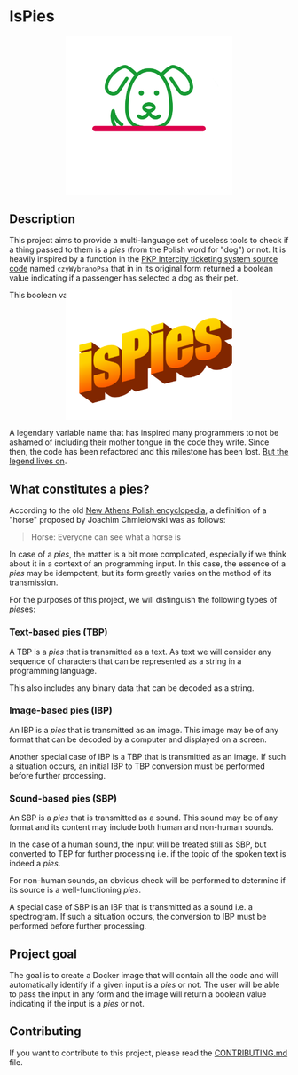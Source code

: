 # IsPies

<div style="display:flex; justify-content:center;">
  <img src="./assets/images/logo.png" width="300"/>
</div>

## Description

This project aims to provide a multi-language set of useless tools to check if
a thing passed to them is a *pies* (from the Polish word for "dog") or not.
It is heavily inspired by a function in the [PKP Intercity ticketing system source code]
named `czyWybranoPsa` that in in its original form returned a boolean value
indicating if a passenger has selected a dog as their pet.

This boolean value was named

<div style="display:flex; justify-content:center;margin-top:-2rem;">
  <img src="./assets/images/ispies.png" width="300"/>
</div>

A legendary variable name that has
inspired many programmers to not be ashamed of including their mother tongue
in the code they write. Since then, the code has been refactored and this
milestone has been lost. [But the legend lives on].

## What constitutes a pies?

According to the old [New Athens Polish encyclopedia], a definition of a "horse"
proposed by Joachim Chmielowski was as follows:

> Horse: Everyone can see what a horse is

In case of a *pies*, the matter is a bit more complicated, especially if we think about it
in a context of an programming input. In this case, the essence of a *pies* may be idempotent,
but its form greatly varies on the method of its transmission.

For the purposes of this project, we will distinguish the following types of *pies*es:

### Text-based pies (TBP)

A TBP is a *pies* that is transmitted as a text. As text we will consider any
sequence of characters that can be represented as a string in a programming language.

This also includes any binary data that can be decoded as a string.

### Image-based pies (IBP)

An IBP is a *pies* that is transmitted as an image. This image may be of any format
that can be decoded by a computer and displayed on a screen.

Another special case of IBP is a TBP that is transmitted as an image. If such a situation occurs,
an initial IBP to TBP conversion must be performed before further processing.

### Sound-based pies (SBP)

An SBP is a *pies* that is transmitted as a sound. This sound may be of any format and its content
may include both human and non-human sounds.

In the case of a human sound, the input will be treated still as SBP, but converted to TBP
for further processing i.e. if the topic of the spoken text is indeed a *pies*.

For non-human sounds,
an obvious check will be performed to determine if its source is a well-functioning *pies*.

A special case of SBP is an IBP that is transmitted as a sound i.e. a spectrogram.
If such a situation occurs, the conversion to IBP must be performed before further processing.

## Project goal

The goal is to create a Docker image that will contain all the code and will
automatically identify if a given input is a *pies* or not. The user will be able
to pass the input in any form and the image will return a boolean value indicating
if the input is a *pies* or not.

## Contributing

If you want to contribute to this project, please read the [CONTRIBUTING.md](./CONTRIBUTING.md) file.

[PKP Intercity ticketing system source code]: https://bilet.intercity.pl/eic_js/zakup_biletu_plugin.js?ver=880871484
[But the legend lives on]: https://wykop.pl/wpis/30442309/kod-pkp-jest-zlotem-function-czywybranopsa-var-isp
[New Athens Polish encyclopedia]: https://en.wikipedia.org/wiki/Nowe_Ateny
